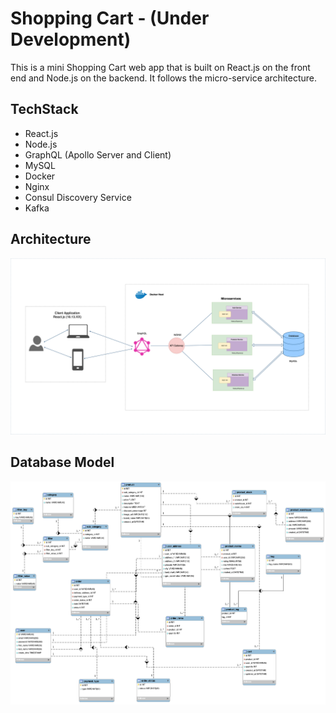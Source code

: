 # Shopping Cart - (Under Development)
This is a mini Shopping Cart web app that is built on React.js on the front end and Node.js on the backend. It follows the micro-service architecture.

## TechStack
 - React.js
 - Node.js
 - GraphQL (Apollo Server and Client)
 - MySQL
 - Docker
 - Nginx
 - Consul Discovery Service
 - Kafka


## Architecture
![Alt text](architecture/architecture-diagram.png "Architecture Diagram")

## Database Model
![Alt text](db/schema-diagram.png "Database Model")